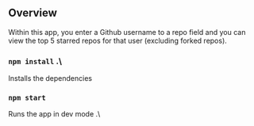 ## Overview
Within this app, you enter a Github username to a repo field and you can view the top 5 starred repos for that user (excluding forked repos).
### `npm install` .\
Installs the dependencies

### `npm start`
Runs the app in dev mode .\
